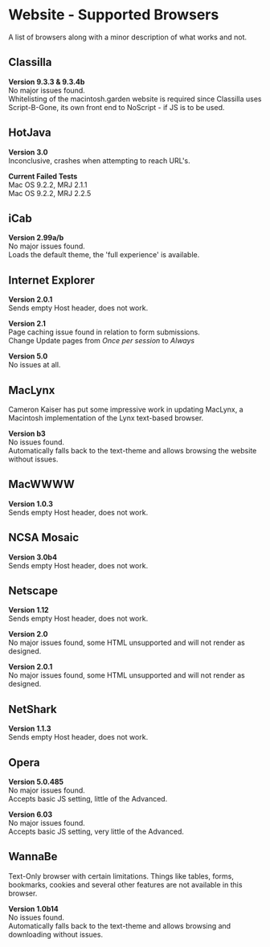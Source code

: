 # Website - Supported Browsers
A list of browsers along with a minor description of what works and not.

## Classilla
**Version 9.3.3 & 9.3.4b**  
No major issues found.  
Whitelisting of the macintosh.garden website is required since Classilla uses Script-B-Gone, its own front end to NoScript - if JS is to be used.

## HotJava
**Version 3.0**  
Inconclusive, crashes when attempting to reach URL's.

**Current Failed Tests**  
Mac OS 9.2.2, MRJ 2.1.1  
Mac OS 9.2.2, MRJ 2.2.5

## iCab
**Version 2.99a/b**  
No major issues found.  
Loads the default theme, the 'full experience' is available.

## Internet Explorer
**Version 2.0.1**  
Sends empty Host header, does not work.

**Version 2.1**  
Page caching issue found in relation to form submissions.  
Change Update pages from *Once per session* to *Always*

**Version 5.0**  
No issues at all.

## MacLynx
Cameron Kaiser has put some impressive work in updating MacLynx, a Macintosh implementation of the Lynx text-based browser.

**Version b3**  
No issues found.  
Automatically falls back to the text-theme and allows browsing the website without issues.

## MacWWWW
**Version 1.0.3**  
Sends empty Host header, does not work.

## NCSA Mosaic
**Version 3.0b4**  
Sends empty Host header, does not work.

## Netscape
**Version 1.12**  
Sends empty Host header, does not work.

**Version 2.0**  
No major issues found, some HTML unsupported and will not render as designed.

**Version 2.0.1**  
No major issues found, some HTML unsupported and will not render as designed.

## NetShark
**Version 1.1.3**  
Sends empty Host header, does not work.

## Opera
**Version 5.0.485**  
No major issues found.  
Accepts basic JS setting, little of the Advanced.

**Version 6.03**  
No major issues found.  
Accepts basic JS setting, very little of the Advanced.

## WannaBe
Text-Only browser with certain limitations. Things like tables, forms, bookmarks, cookies and several other features are not available in this browser.

**Version 1.0b14**  
No issues found.  
Automatically falls back to the text-theme and allows browsing and downloading without issues.
